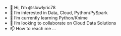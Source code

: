 - 👋 Hi, I’m @slowlyric78
- 👀 I’m interested in Data, Cloud, Python/PySpark
- 🌱 I’m currently learning Python/Knime
- 💞️ I’m looking to collaborate on Cloud Data Solutions
- 📫 How to reach me ...

<!---
slowlyric78/slowlyric78 is a ✨ special ✨ repository because its `README.md` (this file) appears on your GitHub profile.
You can click the Preview link to take a look at your changes.
--->
